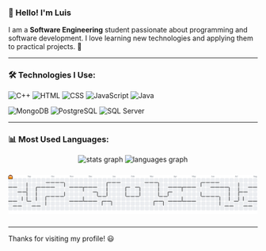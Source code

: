 ### 👋 Hello! I'm Luis

I am a **Software Engineering** student passionate about programming and software development. I love learning new technologies and applying them to practical projects. 🚀

---

### 🛠️ Technologies I Use:

![C++](https://img.shields.io/badge/C%2B%2B-00599C?style=for-the-badge&logo=c%2B%2B&logoColor=white) ![HTML](https://img.shields.io/badge/HTML5-E34F26?style=for-the-badge&logo=html5&logoColor=white) ![CSS](https://img.shields.io/badge/CSS3-1572B6?style=for-the-badge&logo=css3&logoColor=white) ![JavaScript](https://img.shields.io/badge/JavaScript-F7DF1E?style=for-the-badge&logo=javascript&logoColor=black) ![Java](https://img.shields.io/badge/Java-ED8B00?style=for-the-badge&logo=java&logoColor=white)  

![MongoDB](https://img.shields.io/badge/MongoDB-4EA94B?style=for-the-badge&logo=mongodb&logoColor=white) ![PostgreSQL](https://img.shields.io/badge/PostgreSQL-336791?style=for-the-badge&logo=postgresql&logoColor=white) ![SQL Server](https://img.shields.io/badge/SQL%20Server-CC2927?style=for-the-badge&logo=microsoft-sql-server&logoColor=white)  

---

### 📊 Most Used Languages:

<div align="center">
  <img src="https://github-readme-stats.vercel.app/api?username=luis-sagx&hide_title=false&hide_rank=false&show_icons=true&include_all_commits=true&count_private=true&disable_animations=false&theme=dracula&locale=en&hide_border=false&order=1" height="150" alt="stats graph"  />
  <img src="https://github-readme-stats.vercel.app/api/top-langs?username=luis-sagx&locale=en&hide_title=false&layout=compact&card_width=320&langs_count=5&theme=dracula&hide_border=false&order=2" height="150" alt="languages graph"  />
</div>

###

<picture>
  <source media="(prefers-color-scheme: dark)" srcset="https://raw.githubusercontent.com/luis-sagx/luis-sagx/output/pacman-contribution-graph-dark.svg">
  <source media="(prefers-color-scheme: light)" srcset="https://raw.githubusercontent.com/luis-sagx/luis-sagx/output/pacman-contribution-graph.svg">
  <img alt="pacman contribution graph" src="https://raw.githubusercontent.com/luis-sagx/luis-sagx/output/pacman-contribution-graph.svg">
</picture>

###
---
Thanks for visiting my profile! 😃
